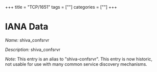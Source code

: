 +++
title = "TCP/1651"
tags = [""]
categories = [""]
+++

# IANA Data

_Name:_ shiva_confsrvr

_Description:_ shiva_confsrvr

_Note:_ This entry is an alias to "shiva-confsrvr".
This entry is now historic, not usable for use with many
common service discovery mechanisms.

